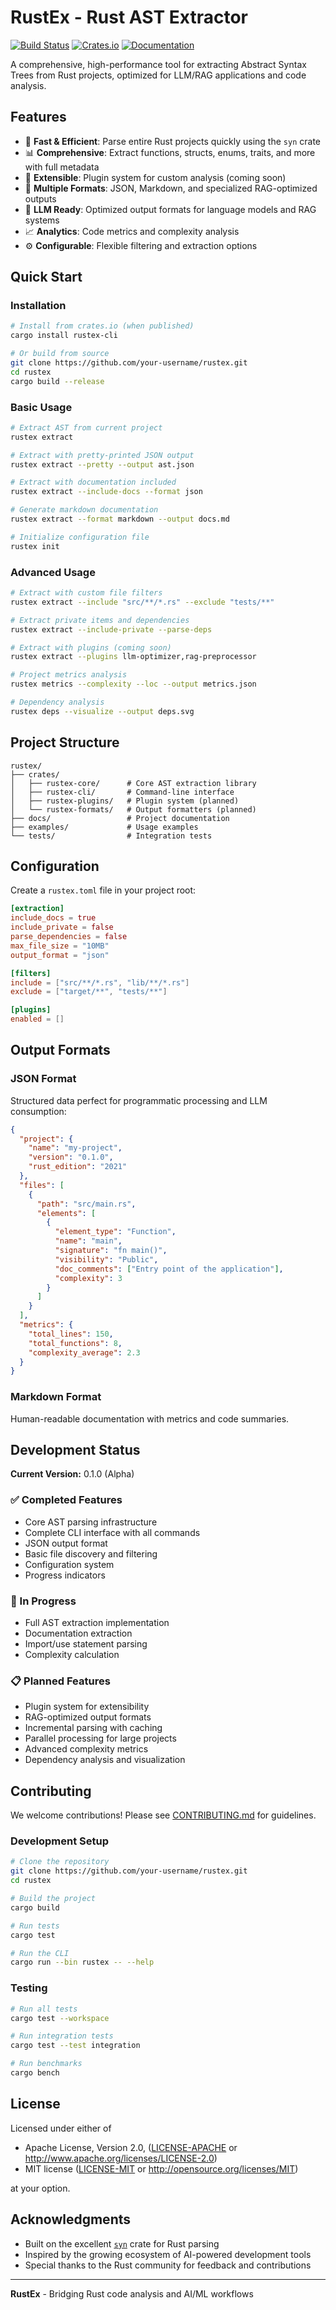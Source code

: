 # RustEx - Rust AST Extractor

[![Build Status](https://github.com/your-username/rustex/workflows/CI/badge.svg)](https://github.com/your-username/rustex/actions)
[![Crates.io](https://img.shields.io/crates/v/rustex-cli.svg)](https://crates.io/crates/rustex-cli)
[![Documentation](https://docs.rs/rustex-core/badge.svg)](https://docs.rs/rustex-core)

A comprehensive, high-performance tool for extracting Abstract Syntax Trees from Rust projects, optimized for LLM/RAG applications and code analysis.

## Features

- 🚀 **Fast & Efficient**: Parse entire Rust projects quickly using the `syn` crate
- 📊 **Comprehensive**: Extract functions, structs, enums, traits, and more with full metadata
- 🔌 **Extensible**: Plugin system for custom analysis (coming soon)
- 📝 **Multiple Formats**: JSON, Markdown, and specialized RAG-optimized outputs
- 🤖 **LLM Ready**: Optimized output formats for language models and RAG systems
- 📈 **Analytics**: Code metrics and complexity analysis
- ⚙️ **Configurable**: Flexible filtering and extraction options

## Quick Start

### Installation

```bash
# Install from crates.io (when published)
cargo install rustex-cli

# Or build from source
git clone https://github.com/your-username/rustex.git
cd rustex
cargo build --release
```

### Basic Usage

```bash
# Extract AST from current project
rustex extract

# Extract with pretty-printed JSON output
rustex extract --pretty --output ast.json

# Extract with documentation included
rustex extract --include-docs --format json

# Generate markdown documentation
rustex extract --format markdown --output docs.md

# Initialize configuration file
rustex init
```

### Advanced Usage

```bash
# Extract with custom file filters
rustex extract --include "src/**/*.rs" --exclude "tests/**"

# Extract private items and dependencies
rustex extract --include-private --parse-deps

# Extract with plugins (coming soon)
rustex extract --plugins llm-optimizer,rag-preprocessor

# Project metrics analysis
rustex metrics --complexity --loc --output metrics.json

# Dependency analysis
rustex deps --visualize --output deps.svg
```

## Project Structure

```
rustex/
├── crates/
│   ├── rustex-core/      # Core AST extraction library
│   ├── rustex-cli/       # Command-line interface
│   ├── rustex-plugins/   # Plugin system (planned)
│   └── rustex-formats/   # Output formatters (planned)
├── docs/                 # Project documentation
├── examples/             # Usage examples
└── tests/                # Integration tests
```

## Configuration

Create a `rustex.toml` file in your project root:

```toml
[extraction]
include_docs = true
include_private = false
parse_dependencies = false
max_file_size = "10MB"
output_format = "json"

[filters]
include = ["src/**/*.rs", "lib/**/*.rs"]
exclude = ["target/**", "tests/**"]

[plugins]
enabled = []
```

## Output Formats

### JSON Format

Structured data perfect for programmatic processing and LLM consumption:

```json
{
  "project": {
    "name": "my-project",
    "version": "0.1.0",
    "rust_edition": "2021"
  },
  "files": [
    {
      "path": "src/main.rs",
      "elements": [
        {
          "element_type": "Function",
          "name": "main",
          "signature": "fn main()",
          "visibility": "Public",
          "doc_comments": ["Entry point of the application"],
          "complexity": 3
        }
      ]
    }
  ],
  "metrics": {
    "total_lines": 150,
    "total_functions": 8,
    "complexity_average": 2.3
  }
}
```

### Markdown Format

Human-readable documentation with metrics and code summaries.

## Development Status

**Current Version:** 0.1.0 (Alpha)

### ✅ Completed Features
- Core AST parsing infrastructure
- Complete CLI interface with all commands
- JSON output format
- Basic file discovery and filtering
- Configuration system
- Progress indicators

### 🚧 In Progress
- Full AST extraction implementation
- Documentation extraction
- Import/use statement parsing
- Complexity calculation

### 📋 Planned Features
- Plugin system for extensibility
- RAG-optimized output formats
- Incremental parsing with caching
- Parallel processing for large projects
- Advanced complexity metrics
- Dependency analysis and visualization

## Contributing

We welcome contributions! Please see [CONTRIBUTING.md](CONTRIBUTING.md) for guidelines.

### Development Setup

```bash
# Clone the repository
git clone https://github.com/your-username/rustex.git
cd rustex

# Build the project
cargo build

# Run tests
cargo test

# Run the CLI
cargo run --bin rustex -- --help
```

### Testing

```bash
# Run all tests
cargo test --workspace

# Run integration tests
cargo test --test integration

# Run benchmarks
cargo bench
```

## License

Licensed under either of

 * Apache License, Version 2.0, ([LICENSE-APACHE](LICENSE-APACHE) or http://www.apache.org/licenses/LICENSE-2.0)
 * MIT license ([LICENSE-MIT](LICENSE-MIT) or http://opensource.org/licenses/MIT)

at your option.

## Acknowledgments

- Built on the excellent [`syn`](https://github.com/dtolnay/syn) crate for Rust parsing
- Inspired by the growing ecosystem of AI-powered development tools
- Special thanks to the Rust community for feedback and contributions

---

**RustEx** - Bridging Rust code analysis and AI/ML workflows